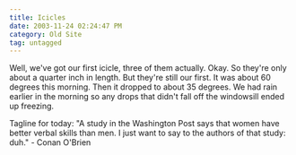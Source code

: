 ```yaml
---
title: Icicles
date: 2003-11-24 02:24:47 PM
category: Old Site
tag: untagged
---
```


Well, we've got our first icicle, three of them actually. Okay. So they're only about a quarter inch in length. But they're still our first. It was about 60 degrees this morning. Then it dropped to about 35 degrees. We had rain earlier in the morning so any drops that didn't fall off the windowsill ended up freezing.

Tagline for today: "A study in the Washington Post says that women have better verbal skills than men. I just want to say to the authors of that study: duh." - Conan O'Brien
